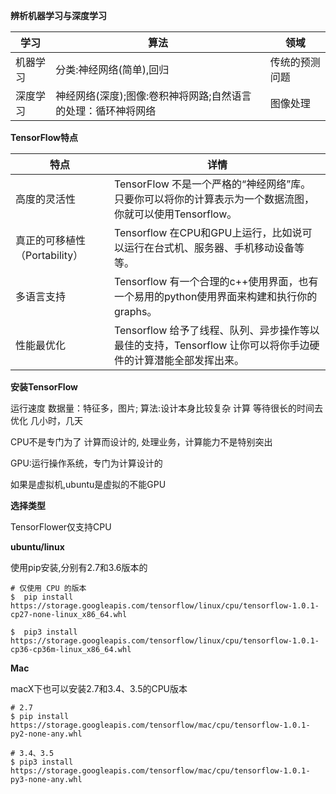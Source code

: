 **辨析机器学习与深度学习**

| 学习   | 算法                                | 领域      |
| ---- | --------------------------------- | ------- |
| 机器学习 | 分类:神经网络(简单),回归                    | 传统的预测问题 |
| 深度学习 | 神经网络(深度);图像:卷积神将网路;自然语言的处理：循环神将网络 | 图像处理    |



**TensorFlow特点**

| 特点                   | 详情                                       |
| -------------------- | ---------------------------------------- |
| 高度的灵活性               | TensorFlow 不是一个严格的“神经网络”库。只要你可以将你的计算表示为一个数据流图，你就可以使用Tensorflow。 |
| 真正的可移植性（Portability） | Tensorflow 在CPU和GPU上运行，比如说可以运行在台式机、服务器、手机移动设备等等。 |
| 多语言支持                | Tensorflow 有一个合理的c++使用界面，也有一个易用的python使用界面来构建和执行你的graphs。 |
| 性能最优化                | Tensorflow 给予了线程、队列、异步操作等以最佳的支持，Tensorflow 让你可以将你手边硬件的计算潜能全部发挥出来。 |



**安装TensorFlow**

运行速度		数据量：特征多，图片; 算法:设计本身比较复杂	计算		等待很长的时间去优化	几小时，几天

CPU不是专门为了 计算而设计的, 处理业务，计算能力不是特别突出

GPU:运行操作系统，专门为计算设计的

如果是虚拟机,ubuntu是虚拟的不能GPU

**选择类型**

TensorFlower仅支持CPU



**ubuntu/linux**

使用pip安装,分别有2.7和3.6版本的

```
# 仅使用 CPU 的版本
$  pip install https://storage.googleapis.com/tensorflow/linux/cpu/tensorflow-1.0.1-cp27-none-linux_x86_64.whl

$  pip3 install https://storage.googleapis.com/tensorflow/linux/cpu/tensorflow-1.0.1-cp36-cp36m-linux_x86_64.whl
```

**Mac**

macX下也可以安装2.7和3.4、3.5的CPU版本

```
# 2.7
$ pip install https://storage.googleapis.com/tensorflow/mac/cpu/tensorflow-1.0.1-py2-none-any.whl

# 3.4、3.5
$ pip3 install https://storage.googleapis.com/tensorflow/mac/cpu/tensorflow-1.0.1-py3-none-any.whl
```

